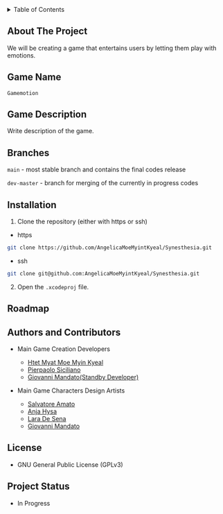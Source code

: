 <details>
  <summary>Table of Contents</summary>
  <ol>
    <li>
      <a href="#about-the-project">About The Project</a>
    </li>
    <li>
      <a href="#game-name">Game Name</a>
    </li>
    <li><a href="#game-description">Game Description</a></li>
    <li><a href="#branches">Branches</a></li>
    <li><a href="#installation">Installation</a></li>
    <li><a href="#roadmap">Roadmap</a></li>
    <li><a href="#authors-and-contributors">Authors and Contributors</a></li>
    <li><a href="#license">License</a></li>
    <li><a href="#project-status">Project Status</a></li>
  </ol>
</details>

## About The Project

 We will be creating a game that entertains users by letting them play with emotions.

## Game Name
`
Gamemotion
`

## Game Description

Write description of the game.

## Branches

`main` - most stable branch and contains the final codes release

`dev-master` - branch for merging of the currently in progress codes

## Installation

1. Clone the repository (either with https or ssh)

  - https

  ```sh
  git clone https://github.com/AngelicaMoeMyintKyeal/Synesthesia.git
  ```

  - ssh
  
  ```sh
  git clone git@github.com:AngelicaMoeMyintKyeal/Synesthesia.git
  ```

2. Open the `.xcodeproj` file.

## Roadmap


## Authors and Contributors

- Main Game Creation Developers
  - [Htet Myat Moe Myin Kyeal](https://github.com/AngelicaMoeMyintKyeal)
  - [Pierpaolo Siciliano](https://github.com/PierSic-dev)
  - [Giovanni Mandato(Standby Developer)]()
  
- Main Game Characters Design Artists
  - [Salvatore Amato]()
  - [Anja Hysa]()
  - [Lara De Sena]()
  - [Giovanni Mandato]()

## License

- GNU General Public License (GPLv3)

## Project Status

- In Progress
